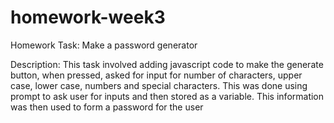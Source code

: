 # homework-week3
Homework Task: Make a password generator 

Description: This task involved adding javascript code to make the generate button, when pressed, asked for input for number of characters, upper case, lower case, numbers and special characters. This was done using prompt to ask user for inputs and then stored as a variable. This information was then used to form a password for the user 